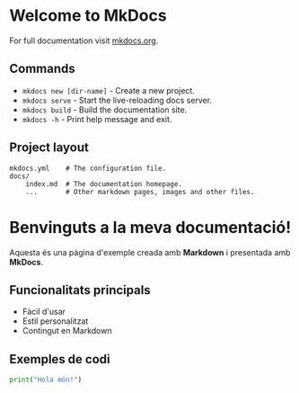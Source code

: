 # Welcome to MkDocs

For full documentation visit [mkdocs.org](https://www.mkdocs.org).

## Commands

* `mkdocs new [dir-name]` - Create a new project.
* `mkdocs serve` - Start the live-reloading docs server.
* `mkdocs build` - Build the documentation site.
* `mkdocs -h` - Print help message and exit.

## Project layout

    mkdocs.yml    # The configuration file.
    docs/
        index.md  # The documentation homepage.
        ...       # Other markdown pages, images and other files.


# Benvinguts a la meva documentació!

Aquesta és una pàgina d'exemple creada amb **Markdown** i presentada amb **MkDocs**.

## Funcionalitats principals
- Fàcil d'usar
- Estil personalitzat
- Contingut en Markdown

## Exemples de codi
```python
print("Hola món!")

